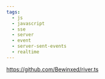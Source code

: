 ```yaml
---
tags:
  - js
  - javascript
  - sse
  - server
  - event
  - server-sent-events
  - realtime
---
```

https://github.com/Bewinxed/river.ts

